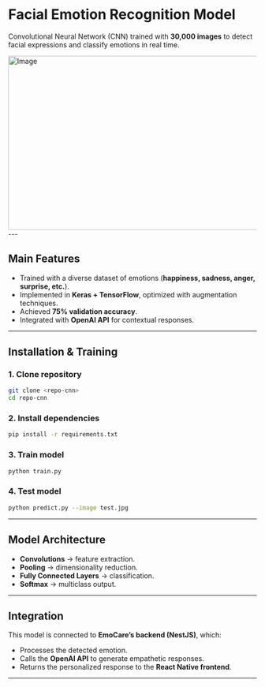 # Facial Emotion Recognition Model

Convolutional Neural Network (CNN) trained with **30,000 images** to detect facial expressions and classify emotions in real time.

<img width="708" height="353" alt="Image" src="https://github.com/user-attachments/assets/6e658ba5-9e00-42c0-bbc2-37633198432e" />
---

## Main Features
- Trained with a diverse dataset of emotions (**happiness, sadness, anger, surprise, etc.**).
- Implemented in **Keras + TensorFlow**, optimized with augmentation techniques.
- Achieved **75% validation accuracy**.
- Integrated with **OpenAI API** for contextual responses.

---

## Installation & Training

### 1. Clone repository
```bash
git clone <repo-cnn>
cd repo-cnn
```

### 2. Install dependencies
```bash
pip install -r requirements.txt
```

### 3. Train model
```bash
python train.py
```

### 4. Test model
```bash
python predict.py --image test.jpg
```

---

## Model Architecture
- **Convolutions** → feature extraction.
- **Pooling** → dimensionality reduction.
- **Fully Connected Layers** → classification.
- **Softmax** → multiclass output.

---

## Integration
This model is connected to **EmoCare’s backend (NestJS)**, which:
- Processes the detected emotion.  
- Calls the **OpenAI API** to generate empathetic responses.  
- Returns the personalized response to the **React Native frontend**.  

---
